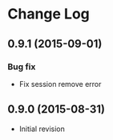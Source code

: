 # Change Log

## 0.9.1 (2015-09-01)

### Bug fix

- Fix session remove error

## 0.9.0 (2015-08-31)

- Initial revision
